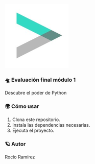 ![](image.jpg)

### 🛸 Evaluación final módulo 1

Descubre el poder de Python

### 🌍 Cómo usar

1. Clona este repositorio.
2. Instala las dependencias necesarias.
3. Ejecuta el proyecto.

### 🪐 Autor

Rocío Ramírez


